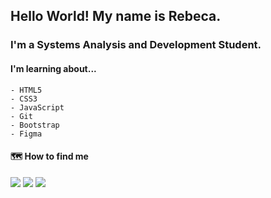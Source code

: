 ## Hello World! My name is Rebeca. 
### I'm a Systems Analysis and Development Student.


#### I'm learning about... 
    - HTML5
    - CSS3
    - JavaScript
    - Git
    - Bootstrap
    - Figma
              
 
    
#### 🗺 How to find me
<div>
<a href="https://www.instagram.com/rebecamellooo/" target="_blank"><img src="https://img.shields.io/badge/-Instagram-%23E4405F?style=for-the-badge&logo=instagram&logoColor=white" target="_blank"></a> <a href = "mailto:rebecammsilva@outlook.com"><img src="https://img.shields.io/badge/Outlook-0078D4?style=for-the-badge&logo=microsoft-outlook&logoColor=white" target="_blank"></a> <a href="linkedin.com/in/rebeca-maria-de-mello-silva-5b33b6254/" target="_blank"><img src="https://img.shields.io/badge/-LinkedIn-%230077B5?style=for-the-badge&logo=linkedin&logoColor=white" target="_blank"></a>   
</div>





<!--
### Hi there 👋
**becamello/becamello** is a ✨ _special_ ✨ repository because its `README.md` (this file) appears on your GitHub profile.

Here are some ideas to get you started:

- 🔭 I’m currently working on ...
- 🌱 I’m currently learning ...
- 👯 I’m looking to collaborate on ...
- 🤔 I’m looking for help with ...
- 💬 Ask me about ...
- 📫 How to reach me: ...
- 😄 Pronouns: ...
- ⚡ Fun fact: ...
-->
